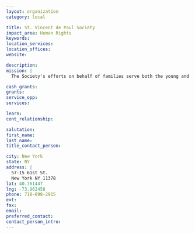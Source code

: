 ```yaml
---
layout: organization
category: local

title: St. Vincent de Paul Society
impact_area: Human Rights
keywords: 
location_services: 
location_offices: 
website: 

description: 
mission: |
  The Society's efforts on behalf of families serve both the young and old. In addition to food, clothing and recreation, St. Vincent's supports education through its Vincentian Scholars Scholarship Fund that offers inner city children financing to help them attend private schools that they have earned entry into through their academic achievements

cash_grants: 
grants: 
service_opp: 
services: 

learn: 
cont_relationship: 

salutation: 
first_name: 
last_name: 
title_contact_person: 

city: New York
state: NY
address: |
  57-15 61st St.  
  New York NY 11378
lat: 40.761447
lng: -73.962458
phone: 718-898-2915
ext: 
fax: 
email: 
preferred_contact: 
contact_person_intro: 
---
```

